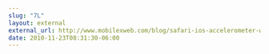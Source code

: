 ```yaml
---
slug: "7L"
layout: external
external_url: http://www.mobilexweb.com/blog/safari-ios-accelerometer-websockets-html5
date: 2010-11-23T08:31:30-06:00
---
```

